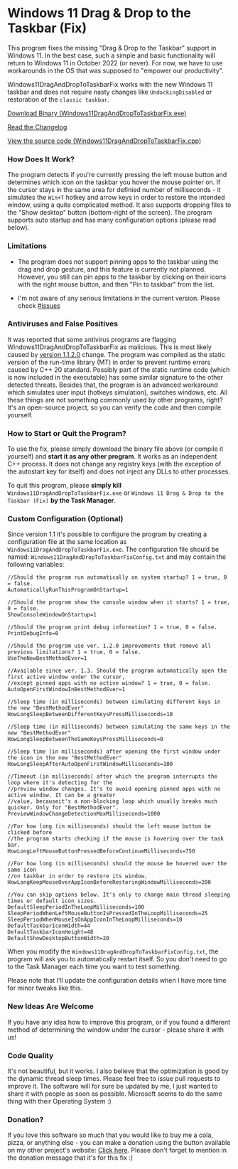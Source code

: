 # Windows 11 Drag & Drop to the Taskbar (Fix)

This program fixes the missing "Drag & Drop to the Taskbar" support in Windows 11. In the best case, such a simple and basic functionality will return to Windows 11 in October 2022 (or never). For now, we have to use workarounds in the OS that was supposed to "empower our productivity".

Windows11DragAndDropToTaskbarFix works with the new Windows 11 taskbar and does not require nasty changes like `UndockingDisabled` or restoration of the `classic taskbar`.

[Download Binary (Windows11DragAndDropToTaskbarFix.exe)](https://github.com/HerMajestyDrMona/Windows11DragAndDropToTaskbarFix/releases/)

[Read the Changelog](https://github.com/HerMajestyDrMona/Windows11DragAndDropToTaskbarFix/blob/main/CHANGELOG.md)

[View the source code (Windows11DragAndDropToTaskbarFix.cpp)](https://github.com/HerMajestyDrMona/Windows11DragAndDropToTaskbarFix/blob/main/Windows11DragAndDropToTaskbarFix/Windows11DragAndDropToTaskbarFix.cpp)

### **How Does It Work?**

The program detects if you're currently pressing the left mouse button and determines which icon on the taskbar you hover the mouse pointer on. If the cursor stays in the same area for definied number of milliseconds - it simulates the `Win+T` hotkey and arrow keys in order to restore the intended window, using a quite complicated method. It also supports dropping files to the "Show desktop" button (bottom-right of the screen). The program supports auto startup and has many configuration options (please read below).

### **Limitations**
- The program does not support pinning apps to the taskbar using the drag and drop gesture, and this feature is currently not planned. However, you still can pin apps to the taskbar by clicking on their icons with the right mouse button, and then "Pin to taskbar" from the list.

- I'm not aware of any serious limitations in the current version. Please check [#issues](https://github.com/HerMajestyDrMona/Windows11DragAndDropToTaskbarFix/issues)

### **Antiviruses and False Positives**
It was reported that some antivirus programs are flagging Windows11DragAndDropToTaskbarFix as malicious. This is most likely caused by [version 1.1.2.0](https://github.com/HerMajestyDrMona/Windows11DragAndDropToTaskbarFix/blob/main/CHANGELOG.md#ver-1120----2021-10-16-1900-cet) change. The program was compiled as the static version of the run-time library (MT) in order to prevent runtime errors caused by C++ 20 standard. Possibly part of the static runtime code (which is now included in the executable) has some similar signature to the other detected threats. Besides that, the program is an advanced workaround which simulates user input (hotkeys simulation), switches windows, etc. All these things are not something commonly used by other programs, right? It's an open-source project, so you can verify the code and then compile yourself.

### **How to Start or Quit the Program?**

To use the fix, please simply download the binary file above (or compile it yourself) and **start it as any other program**. It works as an independent C++ process. It does not change any registry keys (with the exception of the autostart key for itself) and does not inject any DLLs to other processes.

To quit this program, please **simply kill** `Windows11DragAndDropToTaskbarFix.exe` or `Windows 11 Drag & Drop to the Taskbar (Fix)` **by the Task Manager**.

### **Custom Configuration (Optional)**
Since version 1.1 it's possible to configure the program by creating a configuration file at the same location as `Windows11DragAndDropToTaskbarFix.exe`. The configuration file should be named: `Windows11DragAndDropToTaskbarFixConfig.txt` and may contain the following variables:

```
//Should the program run automatically on system startup? 1 = true, 0 = false.
AutomaticallyRunThisProgramOnStartup=1

//Should the program show the console window when it starts? 1 = true, 0 = false.
ShowConsoleWindowOnStartup=1

//Should the program print debug information? 1 = true, 0 = false.
PrintDebugInfo=0

//Should the program use ver. 1.2.0 improvements that remove all previous limitations? 1 = true, 0 = false.
UseTheNewBestMethodEver=1

//Available since ver. 1.3. Should the program automatically open the first active window under the cursor,
//except pinned apps with no active window? 1 = true, 0 = false.
AutoOpenFirstWindowInBestMethodEver=1

//Sleep time (in milliseconds) between simulating different keys in the new "BestMethodEver"
HowLongSleepBetweenDifferentKeysPressMilliseconds=10

//Sleep time (in milliseconds) between simulating the same keys in the new "BestMethodEver" 
HowLongSleepBetweenTheSameKeysPressMilliseconds=0

//Sleep time (in milliseconds) after opening the first window under the icon in the new "BestMethodEver"
HowLongSleepAfterAutoOpenFirstWindowMilliseconds=100

//Timeout (in milliseconds) after which the program interrupts the loop where it's detecting for the
//preview window changes. It's to avoid opening pinned apps with no active window. It can be a greater
//value, becauseit's a non-blocking loop which usually breaks much quicker. Only for "BestMethodEver".
PreviewWindowChangeDetectionMaxMilliseconds=1000

//For how long (in milliseconds) should the left mouse button be clicked before
//the program starts checking if the mouse is hovering over the task bar.
HowLongLeftMouseButtonPressedBeforeContinueMilliseconds=750

//For how long (in milliseconds) should the mouse be hovered over the same icon
//on taskbar in order to restore its window.
HowLongKeepMouseOverAppIconBeforeRestoringWindowMilliseconds=200

//You can skip options below. It's only to change main thread sleeping times or default icon sizes.
DefaultSleepPeriodInTheLoopMilliseconds=100
SleepPeriodWhenLeftMouseButtonIsPressedInTheLoopMilliseconds=25
SleepPeriodWhenMouseIsOnAppIconInTheLoopMilliseconds=10
DefaultTaskbarIconWidth=44
DefaultTaskbarIconHeight=48
DefaultShowDesktopButtonWidth=20
```

When you modify the `Windows11DragAndDropToTaskbarFixConfig.txt`, the program will ask you to automatically restart itself. So you don't need to go to the Task Manager each time you want to test something.

Please note that I'll update the configuration details when I have more time for minor tweaks like this.

### **New Ideas Are Welcome**

If you have any idea how to improve this program, or if you found a different method of determining the window under the cursor - please share it with us!

### **Code Quality**

It's not beautiful, but it works. I also believe that the optimization is good by the dynamic thread sleep times. Please feel free to issue pull requests to improve it. The software will for sure be updated by me, I just wanted to share it with people as soon as possible. Microsoft seems to do the same thing with their Operating System :)

### **Donation?**

If you love this software so much that you would like to buy me a cola, pizza, or anything else - you can make a donation using the button available on my other project's website: [Click here](https://ee2.eu/overview/#donate). Please don't forget to mention in the donation message that it's for this fix :)
